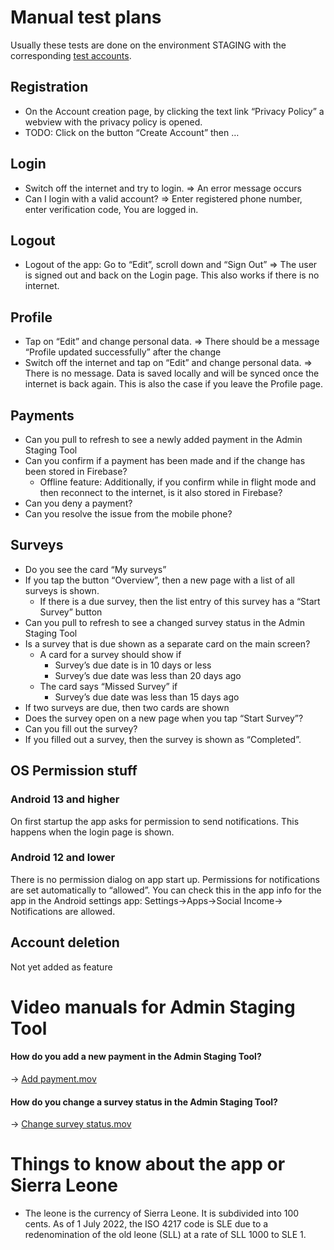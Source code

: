 # Manual test plans
Usually these tests are done on the environment STAGING with the corresponding [test accounts](./test_accounts.md).

## Registration
- On the Account creation page, by clicking the text link “Privacy Policy” a webview with the privacy policy is opened.
- TODO: Click on the button “Create Account” then …

## Login
- Switch off the internet and try to login. => An error message occurs
- Can I login with a valid account? => Enter registered phone number, enter verification code, You are logged in.

## Logout
- Logout of the app: Go to “Edit”, scroll down and “Sign Out” => The user is signed out and back on the Login page. This also works if there is no internet.

## Profile
- Tap on “Edit” and change personal data. => There should be a message “Profile updated successfully” after the change
- Switch off the internet and tap on “Edit” and change personal data. => There is no message. Data is saved locally and will be synced once the internet is back again. This is also the case if you leave the Profile page.

## Payments
- Can you pull to refresh to see a newly added payment in the Admin Staging Tool
- Can you confirm if a payment has been made and if the change has been stored in Firebase?
    - Offline feature: Additionally, if you confirm while in flight mode and then reconnect to the internet, is it also stored in Firebase?
- Can you deny a payment?
- Can you resolve the issue from the mobile phone?

## Surveys
- Do you see the card “My surveys”
- If you tap the button “Overview”, then a new page with a list of all surveys is shown.
    - If there is a due survey, then the list entry of this survey has a “Start Survey” button
- Can you pull to refresh to see a changed survey status in the Admin Staging Tool
- Is a survey that is due shown as a separate card on the main screen?
    - A card for a survey should show if
        - Survey’s due date is in 10 days or less
        - Survey’s due date was less than 20 days ago
    - The card says “Missed Survey” if
        - Survey’s due date was less than 15 days ago
- If two surveys are due, then two cards are shown
- Does the survey open on a new page when you tap “Start Survey”?
- Can you fill out the survey?
- If you filled out a survey, then the survey is shown as “Completed”.

## OS Permission stuff
### Android 13 and higher
On first startup the app asks for permission to send notifications. This happens when the login page is shown.
### Android 12 and lower
There is no permission dialog on app start up. Permissions for notifications are set automatically to “allowed”. You can check this in the app info for the app in the Android settings app: Settings->Apps->Social Income-> Notifications are allowed.

## Account deletion
Not yet added as feature


# Video manuals for Admin Staging Tool
#### How do you add a new payment in the Admin Staging Tool?
→ [Add payment.mov](https://drive.google.com/file/d/1I6PFLXp3BpN1v3X1mPL4wofL5SEG2rTy/view?usp=drive_link)

#### How do you change a survey status in the Admin Staging Tool?
→ [Change survey status.mov](https://drive.google.com/file/d/1I3SELIPc0ReLpIGc_Q0lY291GWUjFrgU/view?usp=sharing)


# Things to know about the app or Sierra Leone
- The leone is the currency of Sierra Leone. It is subdivided into 100 cents. As of 1 July 2022, the ISO 4217 code is SLE due to a redenomination of the old leone (SLL) at a rate of SLL 1000 to SLE 1.
